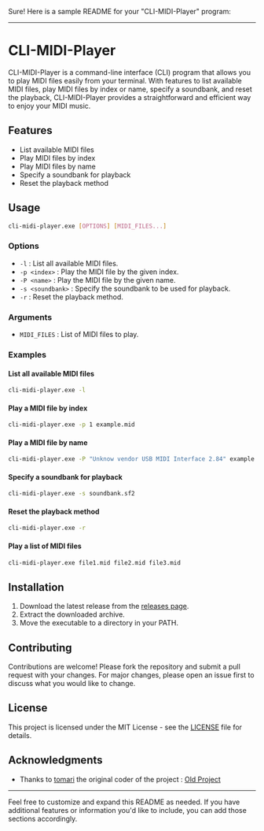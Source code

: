 Sure! Here is a sample README for your "CLI-MIDI-Player" program:

---

# CLI-MIDI-Player

CLI-MIDI-Player is a command-line interface (CLI) program that allows you to play MIDI files easily from your terminal. With features to list available MIDI files, play MIDI files by index or name, specify a soundbank, and reset the playback, CLI-MIDI-Player provides a straightforward and efficient way to enjoy your MIDI music.

## Features

- List available MIDI files
- Play MIDI files by index
- Play MIDI files by name
- Specify a soundbank for playback
- Reset the playback method

## Usage

```bash
cli-midi-player.exe [OPTIONS] [MIDI_FILES...]
```

### Options

- `-l` : List all available MIDI files.
- `-p <index>` : Play the MIDI file by the given index.
- `-P <name>` : Play the MIDI file by the given name.
- `-s <soundbank>` : Specify the soundbank to be used for playback.
- `-r` : Reset the playback method.

### Arguments

- `MIDI_FILES` : List of MIDI files to play.

### Examples

#### List all available MIDI files
```bash
cli-midi-player.exe -l
```

#### Play a MIDI file by index
```bash
cli-midi-player.exe -p 1 example.mid
```

#### Play a MIDI file by name
```bash
cli-midi-player.exe -P "Unknow vendor USB MIDI Interface 2.84" example.mid
```

#### Specify a soundbank for playback
```bash
cli-midi-player.exe -s soundbank.sf2
```

#### Reset the playback method
```bash
cli-midi-player.exe -r
```

#### Play a list of MIDI files
```bash
cli-midi-player.exe file1.mid file2.mid file3.mid
```

## Installation

1. Download the latest release from the [releases page](https://github.com/yourusername/cli-midi-player/releases).
2. Extract the downloaded archive.
3. Move the executable to a directory in your PATH.

## Contributing

Contributions are welcome! Please fork the repository and submit a pull request with your changes. For major changes, please open an issue first to discuss what you would like to change.

## License

This project is licensed under the MIT License - see the [LICENSE](LICENSE) file for details.

## Acknowledgments

- Thanks to [tomari](https://github.com/tomari) the original coder of the project : [Old Project](https://github.com/tomari/PlaySMF)

---

Feel free to customize and expand this README as needed. If you have additional features or information you'd like to include, you can add those sections accordingly.
